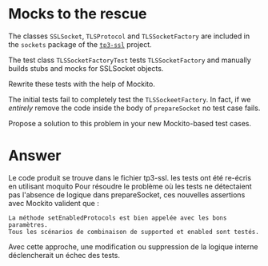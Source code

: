 # Mocks to the rescue

The classes `SSLSocket`, `TLSProtocol` and `TLSSocketFactory` are included in the `sockets` package of the [`tp3-ssl`](../code/tp3-ssl) project.

The test class `TLSSocketFactoryTest` tests `TLSSocketFactory` and manually builds stubs and mocks for SSLSocket objects.

Rewrite these tests with the help of Mockito.

The initial tests fail to completely test the `TLSSockeetFactory`. In fact, if we *entirely* remove the code inside the body of `prepareSocket` no test case fails.

Propose a solution to this problem in your new Mockito-based test cases.

# Answer

Le code produit se trouve dans le fichier tp3-ssl. les tests ont été re-écris en utilisant moquito
Pour résoudre le problème où les tests ne détectaient pas l'absence de logique dans prepareSocket, ces nouvelles assertions avec Mockito valident que :

    La méthode setEnabledProtocols est bien appelée avec les bons paramètres.
    Tous les scénarios de combinaison de supported et enabled sont testés.

Avec cette approche, une modification ou suppression de la logique interne déclencherait un échec des tests. 